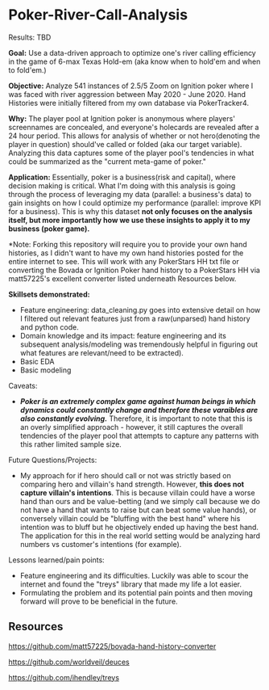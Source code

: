 # Poker-River-Call-Analysis

Results: TBD

**Goal:** Use a data-driven approach to optimize one's river calling efficiency in the game of 6-max Texas Hold-em (aka know when to hold'em and when to fold'em.) 

**Objective:** Analyze 541 instances of $2.5/$5 Zoom on Ignition poker where I was faced with river aggression between May 2020 - June 2020. Hand Histories were initially filtered from my own database via PokerTracker4.  

**Why:** The player pool at Ignition poker is anonymous where players' screennames are concealed, and everyone's holecards are revealed after a 24 hour period.  This allows for analysis of whether or not hero(denoting the player in question) should've called or folded (aka our target variable). Analyzing this data captures some of the player pool's tendencies in what could be summarized as the "current meta-game of poker."

**Application:** Essentially, poker is a business(risk and capital), where decision making is critical.  What I'm doing with this analysis is going through the process of leveraging my data (parallel: a business's data) to gain insights on how I could optimize my performance (parallel: improve KPI for a business).  This is why this dataset **not only focuses on the analysis itself, but more importantly how we use these insights to apply it to my business (poker game).**

*Note: Forking this repository will require you to provide your own hand histories, as I didn't want to have my own hand histories posted for the entire internet to see.  This will work with any PokerStars HH txt file or converting the Bovada or Ignition Poker hand history to a PokerStars HH via matt57225's excellent converter listed underneath Resources below. 

**Skillsets demonstrated:** 
- Feature engineering: data_cleaning.py goes into extensive detail on how I filtered out relevant features just from a raw(unparsed) hand history and python code.
- Domain knowledge and its impact: feature engineering and its subsequent analysis/modeling was tremendously helpful in figuring out what features are relevant/need to be extracted). 
- Basic EDA
- Basic modeling

Caveats: 
- ***Poker is an extremely complex game against human beings in which dynamics could constantly change and therefore these varaibles are also constantly evolving.***  Therefore, it is important to note that this is an overly simplified approach - however, it still captures the overall tendencies of the player pool that attempts to capture any patterns with this rather limited sample size. 

Future Questions/Projects:
- My approach for if hero should call or not was strictly based on comparing hero and villain's hand strength.  However, **this does not capture villain's intentions**.  This is because villain could have a worse hand than ours and be value-betting (and we simply call because we do not have a hand that wants to raise but can beat some value hands), or conversely villain could be "bluffing with the best hand" where his intention was to bluff but he objectively ended up having the best hand.  The application for this in the real world setting would be analyzing hard numbers vs customer's intentions (for example). 

Lessons learned/pain points:
- Feature engineering and its difficulties. Luckily was able to scour the internet and found the "treys" library that made my life a lot easier. 
- Formulating the problem and its potential pain points and then moving forward will prove to be beneficial in the future. 

## Resources
https://github.com/matt57225/bovada-hand-history-converter

https://github.com/worldveil/deuces

https://github.com/ihendley/treys
